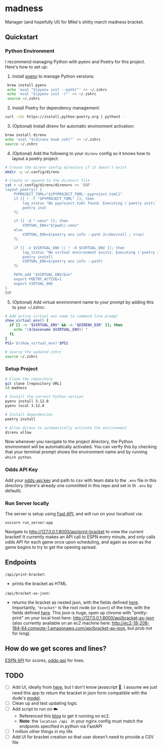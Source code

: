 # madness
Manager (and hopefully UI) for Mike's shitty march madness bracket.

## Quickstart

### Python Environment
I recommend managing Python with pyenv and Poetry for this project. Here's how to set up:

1. Install [pyenv](https://github.com/pyenv/pyenv) to manage Python versions:
  ```bash
   brew install pyenv
   echo 'eval "$(pyenv init --path)"' >> ~/.zshrc
   echo 'eval "$(pyenv init -)"' >> ~/.zshrc
   source ~/.zshrc
  ```

2. Install Poetry for dependency management:
  ```bash
  curl -sSL https://install.python-poetry.org | python3 -
  ```

3. (Optional) Install direnv for automatic environment activation:
  ```bash
  brew install direnv
  echo 'eval "$(direnv hook zsh)"' >> ~/.zshrc
  source ~/.zshrc
  ```

4. (Optional) Add the following to your `direnv` config so it knows how to layout a poetry project:
  ```bash
  # Create the direnv config directory if it doesn't exist
  mkdir -p ~/.config/direnv

  # Create or append to the direnvrc file
  cat > ~/.config/direnv/direnvrc << 'EOF'
  layout_poetry() {
      PYPROJECT_TOML="${PYPROJECT_TOML:-pyproject.toml}"
      if [[ ! -f "$PYPROJECT_TOML" ]]; then
          log_status "No pyproject.toml found. Executing \`poetry init\` to create a \`$PYPROJECT_TOML\` first."
          poetry init
      fi

      if [[ -d ".venv" ]]; then
          VIRTUAL_ENV="$(pwd)/.venv"
      else
          VIRTUAL_ENV=$(poetry env info --path 2>/dev/null ; true)
      fi

      if [[ -z $VIRTUAL_ENV || ! -d $VIRTUAL_ENV ]]; then
          log_status "No virtual environment exists. Executing \`poetry install\` to create one."
          poetry install
          VIRTUAL_ENV=$(poetry env info --path)
      fi

      PATH_add "$VIRTUAL_ENV/bin"
      export POETRY_ACTIVE=1
      export VIRTUAL_ENV
  }
  EOF
  ```

5. (Optional) Add virtual environment name to your prompt by adding this to your ~/.zshrc:
  ```bash
  # Add active virtual env name to command line prompt
  show_virtual_env() {
    if [[ -n "$VIRTUAL_ENV" && -n "$DIRENV_DIR" ]]; then
      echo "($(basename $VIRTUAL_ENV)) "
    fi
  }
  PS1='$(show_virtual_env)'$PS1

  # Source the updated zshrc
  source ~/.zshrc
  ```

### Setup Project

```bash
# Clone the repository
git clone [repository URL]
cd madness

# Install the correct Python version
pyenv install 3.12.0
pyenv local 3.12.0

# Install dependencies
poetry install

# Allow direnv to automatically activate the environment
direnv allow
```
Now whenever you navigate to the project directory, the Python environment will be automatically activated. You can verify this by checking that your terminal prompt shows the environment name and by running `which python`.

### Odds API Key
Add your [odds-api key](https://the-odds-api.com/#get-access) and path to csv with team data to the `.env` file in this directory (there's already one committed in this repo and set in th `.env` by default).

### Run Server locally
The server is setup using [Fast API](https://fastapi.tiangolo.com/#run-it), and will run on your localhost via:
```
uvicorn run_server:app
```

Navigate to http://127.0.0.1:8000/api/print-bracket to view the current bracket! It currently makes an API call to ESPN every minute, and only calls odds API for each game once upon scheduling, and again as soon as the game begins to try to get the opening spread.

## Endpoints
`/api/print-bracket`:
- prints the bracket as HTML

`/api/bracket-as-json`:
- returns the bracket as nested json, with the fields defined [here](https://github.com/john-heyer/madness/blob/main/bracket.py#L225-L239). Importantly, `"bracket"` is the root node (or `Event`) of the tree, with the fields defined [here](https://github.com/john-heyer/madness/blob/main/bracket.py#L49-L72). This json is huge, open up chrome with "pretty-print" on your local host here: http://127.0.0.1:8000/api/bracket-as-json (also currently available on an ec2 machine here: http://ec2-18-208-184-64.compute-1.amazonaws.com/api/bracket-as-json, but prob not for long).

## How do we get scores and lines?
[ESPN API](https://github.com/pseudo-r/Public-ESPN-API) for scores, [odds-api](https://the-odds-api.com/) for lines.


## TODO
- [ ] Add UI, ideally from [here](https://github.com/Drarig29/brackets-viewer.js?tab=readme-ov-file), but I don't know javascript 🤡. I assume we just need this app to return the bracket in json form compatible with the dude's [model](https://github.com/Drarig29/brackets-model).
- [ ] Clean up and test updating logic
- [ ] Add script to run on ☁️
  - Referenced this [blog](https://medium.com/@vanyamyshkin/deploy-python-fastapi-for-free-on-aws-ec2-050b46744366) to get it running on ec2.
  - **Note**: the `location /api ` in your nginx config must match the endpoints specified in python via FastAPI 
- [ ] 1 million other things in my life
- [ ] Add UI for bracket creation so that user doesn't need to provide a CSV file
